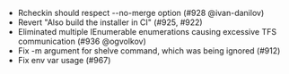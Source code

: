 * Rcheckin should respect --no-merge option (#928 @ivan-danilov)
* Revert "Also build the installer in CI" (#925, #922)
* Eliminated multiple IEnumerable enumerations causing excessive TFS communication (#936 @ogvolkov)
* Fix -m argument for shelve command, which was being ignored (#912)
* Fix env var usage (#967)
